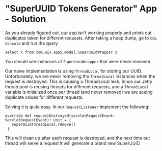 # "SuperUUID Tokens Generator" App - Solution

As you already figured out, our app isn't working properly and prints out duplicates token for different requests.
After taking a heap dump, go to `OQL Console` and run the query

```select x from com.wix.app5.model.SuperUuidWrapper x```

You should see instances of `SuperUuidWrapper` that were never removed.

Our naive implementation is using `ThreadLocal` for storing our UUID. Unfortunately, we are never removing the `ThreadLocal` instances when the request is destroyed. This is causing a ThreadLocal leak.
Since our Jetty thread pool is reusing threads for different requests, and a `ThreadLocal` variable is initialized once per thread (and never removed) we are seeing duplicate values for different requests.

Solving it is quite easy. In our `RequestListener` implement the following:

```
override def requestDestroyed(servletRequestEvent: ServletRequestEvent): Unit = {
   superUuidThreadLocal.remove()
 }
```

This will clean up after each request is destroyed, and the next time out thread will serve a request
it will generate a brand new SuperUUID.
